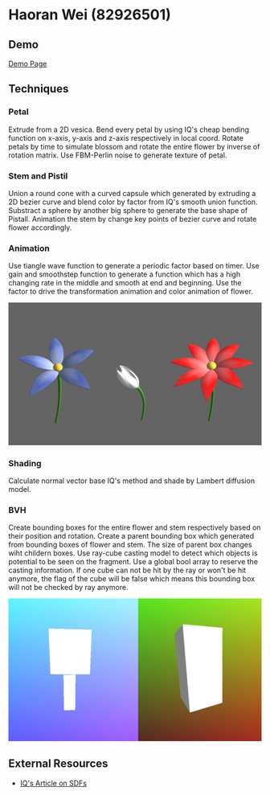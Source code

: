# Haoran Wei (82926501)

## Demo
[Demo Page](http://whaoran0718.github.io/hw02-raymarching-sdfs)

## Techniques
### Petal
Extrude from a 2D vesica. Bend every petal by using IQ's cheap bending function on x-axis, y-axis and z-axis respectively in local coord.
Rotate petals by time to simulate blossom and rotate the entire flower by inverse of rotation matrix. Use FBM-Perlin noise to generate texture of petal.

### Stem and Pistil
Union a round cone with a curved capsule which generated by extruding a 2D bezier curve and blend color by factor from IQ's smooth union function.
Substract a sphere by another big sphere to generate the base shape of Pistall.
Animation the stem by change key points of bezier curve and rotate flower accordingly.

### Animation
Use tiangle wave function to generate a periodic factor based on timer. Use gain and smoothstep function to generate a function which has a high changing rate in the middle
and smooth at end and beginning. Use the factor to drive the transformation animation and color animation of flower.

![](img/flower.png)

### Shading
Calculate normal vector base IQ's method and shade by Lambert diffusion model.

### BVH
Create bounding boxes for the entire flower and stem respectively based on their position and rotation.
Create a parent bounding box which generated from bounding boxes of flower and stem. The size of parent box changes wiht childern boxes.
Use ray-cube casting model to detect which objects is potential to be seen on the fragment.
Use a global bool array to reserve the casting information. If one cube can not be hit by the ray or won't be hit anymore, the flag of the cube will be false
which means this bounding box will not be checked by ray anymore.

![](img/bounding_box.png)

## External Resources
- [IQ's Article on SDFs](http://www.iquilezles.org/www/articles/distfunctions/distfunctions.htm)